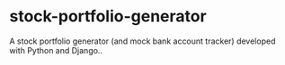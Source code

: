 # stock-portfolio-generator
A stock portfolio generator (and mock bank account tracker) developed with Python and Django..
